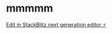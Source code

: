 # mmmmm

[Edit in StackBlitz next generation editor ⚡️](https://stackblitz.com/~/github.com/ArthurPhyto/mmmmm)
